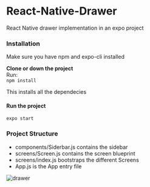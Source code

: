 # React-Native-Drawer
React Native drawer implementation in an expo project
<br>
<h3>Installation</h3>
<p>Make sure you have npm and expo-cli installed</p>
<b>Clone or down the project</b>
<br>
Run:
<br>
<code>npm install</code>
<p>This installs all the dependecies</p>
<h4>Run the project</h4>
<code>expo start</code>

<h3>Project Structure</h3>
<ul>
 <li>components/Siderbar.js contains the sidebar</li>
 <li>screens/Screen.js contains the screen blueprint</li>
  <li>screens/index.js bootstraps the different Screens</li>
  <li>App.js is the App entry file</li>
</ul>

<img src="https://i.ibb.co/Hzx4sD0/drawer.png" alt="drawer" border="0">
